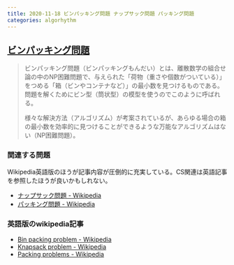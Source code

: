 ```yaml
---
title: 2020-11-18 ビンパッキング問題 ナップサック問題 パッキング問題
categories: algorhythm
---
```


## [ビンパッキング問題](https://ja.wikipedia.org/wiki/%E3%83%93%E3%83%B3%E3%83%91%E3%83%83%E3%82%AD%E3%83%B3%E3%82%B0%E5%95%8F%E9%A1%8C#:~:text=%E3%83%93%E3%83%B3%E3%83%91%E3%83%83%E3%82%AD%E3%83%B3%E3%82%B0%E5%95%8F%E9%A1%8C%EF%BC%88%E3%83%93%E3%83%B3%E3%83%91%E3%83%83%E3%82%AD%E3%83%B3%E3%82%B0,%E3%82%92%E8%A6%8B%E3%81%A4%E3%81%91%E3%82%8B%E3%82%82%E3%81%AE%E3%81%A7%E3%81%82%E3%82%8B%E3%80%82)

> ビンパッキング問題（ビンパッキングもんだい）とは、離散数学の組合せ論の中のNP困難問題で、与えられた「荷物（重さや個数がついている）」をつめる「箱（ビンやコンテナなど）」の最小数を見つけるものである。問題を解くためにビン型（筒状型）の模型を使うのでこのように呼ばれる。
>
> 様々な解決方法（アルゴリズム）が考案されているが、あらゆる場合の箱の最小数を効率的に見つけることができるような万能なアルゴリズムはない（NP困難問題）。

### 関連する問題

Wikipedia英語版のほうが記事内容が圧倒的に充実している。CS関連は英語記事を参照したほうが良いかもしれない。

- [ナップサック問題 - Wikipedia](https://ja.wikipedia.org/wiki/%E3%83%8A%E3%83%83%E3%83%97%E3%82%B5%E3%83%83%E3%82%AF%E5%95%8F%E9%A1%8C)
- [パッキング問題 - Wikipedia](https://ja.wikipedia.org/wiki/%E3%83%91%E3%83%83%E3%82%AD%E3%83%B3%E3%82%B0%E5%95%8F%E9%A1%8C)

### 英語版のwikipedia記事

- [Bin packing problem - Wikipedia](https://en.wikipedia.org/wiki/Bin_packing_problem)
- [Knapsack problem - Wikipedia](https://en.wikipedia.org/wiki/Knapsack_problem)
- [Packing problems - Wikipedia](https://en.wikipedia.org/wiki/Packing_problems)
